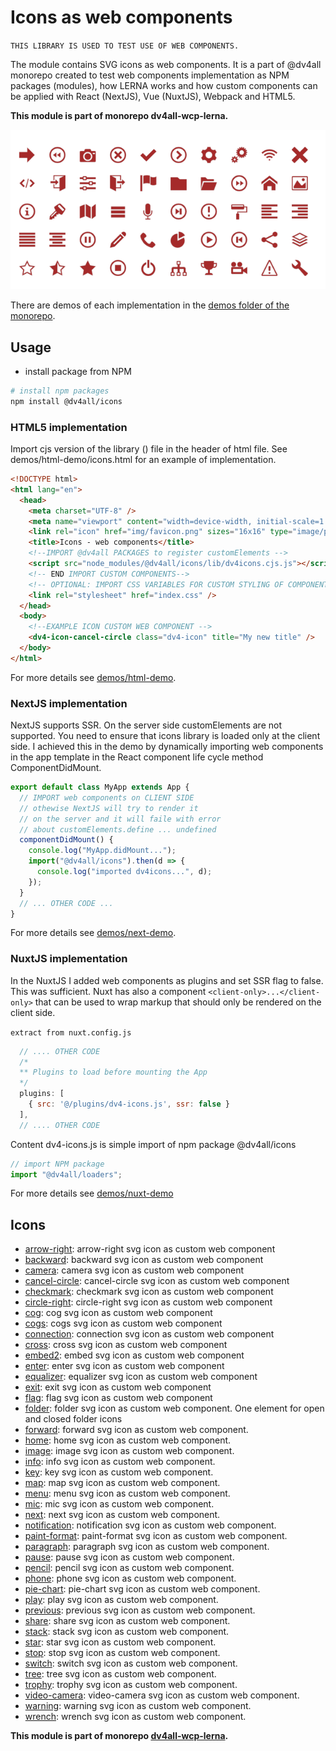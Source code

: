 # Icons as web components

`THIS LIBRARY IS USED TO TEST USE OF WEB COMPONENTS.`

The module contains SVG icons as web components. It is a part of @dv4all monorepo created to test web components implementation as NPM packages (modules), how LERNA works and how custom components can be applied with React (NextJS), Vue (NuxtJS), Webpack and HTML5.

**This module is part of monorepo dv4all-wcp-lerna.**

<img src="./assets/dv4all-icons-200321.png" alt="example icons"/>

There are demos of each implementation in the [demos folder of the monorepo](https://github.com/dmijatovic/dv4all-wcp/tree/master/demos).

## Usage

- install package from NPM

```bash
# install npm packages
npm install @dv4all/icons

```

### HTML5 implementation

Import cjs version of the library () file in the header of html file. See demos/html-demo/icons.html for an example of implementation.

```html
<!DOCTYPE html>
<html lang="en">
  <head>
    <meta charset="UTF-8" />
    <meta name="viewport" content="width=device-width, initial-scale=1.0" />
    <link rel="icon" href="img/favicon.png" sizes="16x16" type="image/png" />
    <title>Icons - web components</title>
    <!--IMPORT @dv4all PACKAGES to register customElements -->
    <script src="node_modules/@dv4all/icons/lib/dv4icons.cjs.js"></script>
    <!-- END IMPORT CUSTOM COMPONENTS-->
    <!-- OPTIONAL: IMPORT CSS VARIABLES FOR CUSTOM STYLING OF COMPONENTS -->
    <link rel="stylesheet" href="index.css" />
  </head>
  <body>
    <!--EXAMPLE ICON CUSTOM WEB COMPONENT -->
    <dv4-icon-cancel-circle class="dv4-icon" title="My new title" />
  </body>
</html>
```

For more details see [demos/html-demo](https://github.com/dmijatovic/dv4all-wcp-lerna/tree/master/demos/html-demo).

### NextJS implementation

NextJS supports SSR. On the server side customElements are not supported. You need to ensure that icons library is loaded only at the client side. I achieved this in the demo by dynamically importing web components in the app template in the React component life cycle method ComponentDidMount.

```javascript
export default class MyApp extends App {
  // IMPORT web components on CLIENT SIDE
  // othewise NextJS will try to render it
  // on the server and it will faile with error
  // about customElements.define ... undefined
  componentDidMount() {
    console.log("MyApp.didMount...");
    import("@dv4all/icons").then(d => {
      console.log("imported dv4icons...", d);
    });
  }
  // ... OTHER CODE ...
}
```

For more details see [demos/next-demo](https://github.com/dmijatovic/dv4all-wcp-lerna/tree/master/demos/next-demo).

### NuxtJS implementation

In the NuxtJS I added web components as plugins and set SSR flag to false. This was sufficient. Nuxt has also a component `<client-only>...</client-only>` that can be used to wrap markup that should only be rendered on the client side.

`extract from nuxt.config.js`

```javascript
  // .... OTHER CODE
  /*
  ** Plugins to load before mounting the App
  */
  plugins: [
    { src: '@/plugins/dv4-icons.js', ssr: false }
  ],
  // .... OTHER CODE
```

Content dv4-icons.js is simple import of npm package @dv4all/icons

```javascript
// import NPM package
import "@dv4all/loaders";
```

For more details see [demos/nuxt-demo](https://github.com/dmijatovic/dv4all-wcp-lerna/tree/master/demos/nuxt-demo)

## Icons

- [arrow-right](https://github.com/dmijatovic/dv4all-wcp/tree/master/icons/src/arrow-right): arrow-right svg icon as custom web component
- [backward](https://github.com/dmijatovic/dv4all-wcp/tree/master/icons/src/backward): backward svg icon as custom web component
- [camera](https://github.com/dmijatovic/dv4all-wcp/tree/master/icons/src/camera): camera svg icon as custom web component
- [cancel-circle](https://github.com/dmijatovic/dv4all-wcp/tree/master/icons/src/cancel-circle): cancel-circle svg icon as custom web component
- [checkmark](https://github.com/dmijatovic/dv4all-wcp/tree/master/icons/src/checkmark): checkmark svg icon as custom web component
- [circle-right](https://github.com/dmijatovic/dv4all-wcp/tree/master/icons/src/circle-right): circle-right svg icon as custom web component
- [cog](https://github.com/dmijatovic/dv4all-wcp/tree/master/icons/src/cog): cog svg icon as custom web component
- [cogs](https://github.com/dmijatovic/dv4all-wcp/tree/master/icons/src/cogs): cogs svg icon as custom web component
- [connection](https://github.com/dmijatovic/dv4all-wcp/tree/master/icons/src/connection): connection svg icon as custom web component
- [cross](https://github.com/dmijatovic/dv4all-wcp/tree/master/icons/src/cross): cross svg icon as custom web component
- [embed2](https://github.com/dmijatovic/dv4all-wcp/tree/master/icons/src/embed2): embed svg icon as custom web component
- [enter](https://github.com/dmijatovic/dv4all-wcp/tree/master/icons/src/enter): enter svg icon as custom web component
- [equalizer](https://github.com/dmijatovic/dv4all-wcp/tree/master/icons/src/equalizer): equalizer svg icon as custom web component
- [exit](https://github.com/dmijatovic/dv4all-wcp/tree/master/icons/src/exit): exit svg icon as custom web component
- [flag](https://github.com/dmijatovic/dv4all-wcp/tree/master/icons/src/flag): flag svg icon as custom web component
- [folder](https://github.com/dmijatovic/dv4all-wcp/tree/master/icons/src/folder): folder svg icon as custom web component. One element for open and closed folder icons
- [forward](https://github.com/dmijatovic/dv4all-wcp/tree/master/icons/src/forward): forward svg icon as custom web component.
- [home](https://github.com/dmijatovic/dv4all-wcp/tree/master/icons/src/home): home svg icon as custom web component.
- [image](https://github.com/dmijatovic/dv4all-wcp/tree/master/icons/src/image): image svg icon as custom web component.
- [info](https://github.com/dmijatovic/dv4all-wcp/tree/master/icons/src/info): info svg icon as custom web component.
- [key](https://github.com/dmijatovic/dv4all-wcp/tree/master/icons/src/key): key svg icon as custom web component.
- [map](https://github.com/dmijatovic/dv4all-wcp/tree/master/icons/src/map): map svg icon as custom web component.
- [menu](https://github.com/dmijatovic/dv4all-wcp/tree/master/icons/src/menu): menu svg icon as custom web component.
- [mic](https://github.com/dmijatovic/dv4all-wcp/tree/master/icons/src/mic): mic svg icon as custom web component.
- [next](https://github.com/dmijatovic/dv4all-wcp/tree/master/icons/src/next): next svg icon as custom web component.
- [notification](https://github.com/dmijatovic/dv4all-wcp/tree/master/icons/src/notification): notification svg icon as custom web component.
- [paint-format](https://github.com/dmijatovic/dv4all-wcp/tree/master/icons/src/paint-format): paint-format svg icon as custom web component.
- [paragraph](https://github.com/dmijatovic/dv4all-wcp/tree/master/icons/src/paragraph): paragraph svg icon as custom web component.
- [pause](https://github.com/dmijatovic/dv4all-wcp/tree/master/icons/src/pause): pause svg icon as custom web component.
- [pencil](https://github.com/dmijatovic/dv4all-wcp/tree/master/icons/src/pencil): pencil svg icon as custom web component.
- [phone](https://github.com/dmijatovic/dv4all-wcp/tree/master/icons/src/phone): phone svg icon as custom web component.
- [pie-chart](https://github.com/dmijatovic/dv4all-wcp/tree/master/icons/src/pie-chart): pie-chart svg icon as custom web component.
- [play](https://github.com/dmijatovic/dv4all-wcp/tree/master/icons/src/play): play svg icon as custom web component.
- [previous](https://github.com/dmijatovic/dv4all-wcp/tree/master/icons/src/previous): previous svg icon as custom web component.
- [share](https://github.com/dmijatovic/dv4all-wcp/tree/master/icons/src/share):
  share svg icon as custom web component.
- [stack](https://github.com/dmijatovic/dv4all-wcp/tree/master/icons/src/stack): stack svg icon as custom web component.
- [star](https://github.com/dmijatovic/dv4all-wcp/tree/master/icons/src/star): star svg icon as custom web component.
- [stop](https://github.com/dmijatovic/dv4all-wcp/tree/master/icons/src/stop): stop svg icon as custom web component.
- [switch](https://github.com/dmijatovic/dv4all-wcp/tree/master/icons/src/switch): switch svg icon as custom web component.
- [tree](https://github.com/dmijatovic/dv4all-wcp/tree/master/icons/src/tree): tree svg icon as custom web component.
- [trophy](https://github.com/dmijatovic/dv4all-wcp/tree/master/icons/src/trophy): trophy svg icon as custom web component.
- [video-camera](https://github.com/dmijatovic/dv4all-wcp/tree/master/icons/src/video-camera): video-camera svg icon as custom web component.
- [warning](https://github.com/dmijatovic/dv4all-wcp/tree/master/icons/src/warning): warning svg icon as custom web component.
- [wrench](https://github.com/dmijatovic/dv4all-wcp/tree/master/icons/src/wrench): wrench svg icon as custom web component.

**This module is part of monorepo [dv4all-wcp-lerna](https://github.com/dmijatovic/dv4all-wcp-lerna).**
